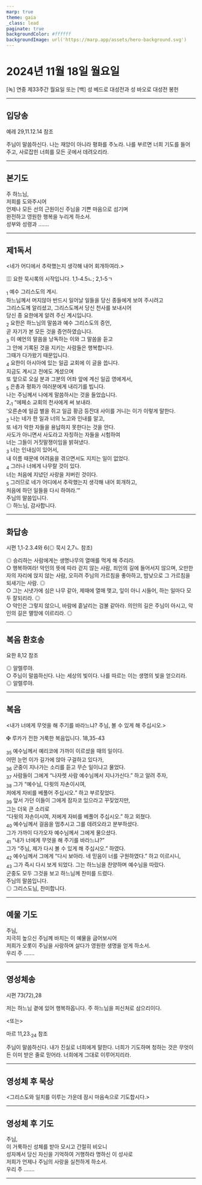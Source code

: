 ```yaml
---
marp: true
theme: gaia
_class: lead
paginate: true
backgroundColor: #ffffff
backgroundImage: url('https://marp.app/assets/hero-background.svg')
---
```


# 2024년 11월 18일 월요일

[녹] 연중 제33주간 월요일 또는 [백] 성 베드로 대성전과 성 바오로 대성전 봉헌  




---

## 입당송

예레 29,11.12.14 참조

주님이 말씀하신다. 나는 재앙이 아니라 평화를 주노라. 나를 부르면 너희 기도를 들어 주고, 사로잡힌 너희를 모든 곳에서 데려오리라.  
  


---

## 본기도

주 하느님,  
저희를 도와주시어  
언제나 모든 선의 근원이신 주님을 기쁜 마음으로 섬기며  
완전하고 영원한 행복을 누리게 하소서.  
성부와 성령과 …….  
  


---

## 제1독서

<네가 어디에서 추락했는지 생각해 내어 회개하여라.>

▥ 요한 묵시록의 시작입니다. 1,1-4.5ㄴ; 2,1-5ㄱ

<sub>1</sub> 예수 그리스도의 계시.  
하느님께서 머지않아 반드시 일어날 일들을 당신 종들에게 보여 주시려고  
그리스도께 알리셨고, 그리스도께서 당신 천사를 보내시어  
당신 종 요한에게 알려 주신 계시입니다.  
<sub>2</sub> 요한은 하느님의 말씀과 예수 그리스도의 증언,  
곧 자기가 본 모든 것을 증언하였습니다.  
<sub>3</sub> 이 예언의 말씀을 낭독하는 이와 그 말씀을 듣고  
그 안에 기록된 것을 지키는 사람들은 행복합니다.  
그때가 다가왔기 때문입니다.  
<sub>4</sub> 요한이 아시아에 있는 일곱 교회에 이 글을 씁니다.  
지금도 계시고 전에도 계셨으며  
또 앞으로 오실 분과 그분의 어좌 앞에 계신 일곱 영에게서,  
<sub>5</sub> 은총과 평화가 여러분에게 내리기를 빕니다.  
나는 주님께서 나에게 말씀하시는 것을 들었습니다.  
2,<sub>1</sub> “에페소 교회의 천사에게 써 보내라.  
‘오른손에 일곱 별을 쥐고 일곱 황금 등잔대 사이를 거니는 이가 이렇게 말한다.  
<sub>2</sub> 나는 네가 한 일과 너의 노고와 인내를 알고,  
또 네가 악한 자들을 용납하지 못한다는 것을 안다.  
사도가 아니면서 사도라고 자칭하는 자들을 시험하여  
너는 그들이 거짓말쟁이임을 밝혀냈다.  
<sub>3</sub> 너는 인내심이 있어서,  
내 이름 때문에 어려움을 겪으면서도 지치는 일이 없었다.  
<sub>4</sub> 그러나 너에게 나무랄 것이 있다.  
너는 처음에 지녔던 사랑을 저버린 것이다.  
<sub>5</sub> 그러므로 네가 어디에서 추락했는지 생각해 내어 회개하고,  
처음에 하던 일들을 다시 하여라.’”  
주님의 말씀입니다.  
◎ 하느님, 감사합니다.  
  


---

## 화답송

시편 1,1-2.3.4와 6(◎ 묵시 2,7ㄴ 참조)

◎ 승리하는 사람에게는 생명나무의 열매를 먹게 해 주리라.  
○ 행복하여라! 악인의 뜻에 따라 걷지 않는 사람, 죄인의 길에 들어서지 않으며, 오만한 자의 자리에 앉지 않는 사람, 오히려 주님의 가르침을 좋아하고, 밤낮으로 그 가르침을 되새기는 사람. ◎  
○ 그는 시냇가에 심은 나무 같아, 제때에 열매 맺고, 잎이 아니 시들어, 하는 일마다 모두 잘되리라. ◎  
○ 악인은 그렇지 않으니, 바람에 흩날리는 검불 같아라. 의인의 길은 주님이 아시고, 악인의 길은 멸망에 이르리라. ◎  
  


---

## 복음 환호송

요한 8,12 참조

◎ 알렐루야.  
○ 주님이 말씀하신다. 나는 세상의 빛이다. 나를 따르는 이는 생명의 빛을 얻으리라.  
◎ 알렐루야.  
  


---

## 복음

<내가 너에게 무엇을 해 주기를 바라느냐? 주님, 볼 수 있게 해 주십시오.>

✠ 루카가 전한 거룩한 복음입니다. 18,35-43

<sub>35</sub> 예수님께서 예리코에 가까이 이르셨을 때의 일이다.  
어떤 눈먼 이가 길가에 앉아 구걸하고 있다가,  
<sub>36</sub> 군중이 지나가는 소리를 듣고 무슨 일이냐고 물었다.  
<sub>37</sub> 사람들이 그에게 “나자렛 사람 예수님께서 지나가신다.” 하고 알려 주자,  
<sub>38</sub> 그가 “예수님, 다윗의 자손이시여,  
저에게 자비를 베풀어 주십시오.” 하고 부르짖었다.  
<sub>39</sub> 앞서 가던 이들이 그에게 잠자코 있으라고 꾸짖었지만,  
그는 더욱 큰 소리로  
“다윗의 자손이시여, 저에게 자비를 베풀어 주십시오.” 하고 외쳤다.  
<sub>40</sub> 예수님께서 걸음을 멈추시고 그를 데려오라고 분부하셨다.  
그가 가까이 다가오자 예수님께서 그에게 물으셨다.  
<sub>41</sub> “내가 너에게 무엇을 해 주기를 바라느냐?”  
그가 “주님, 제가 다시 볼 수 있게 해 주십시오.” 하였다.  
<sub>42</sub> 예수님께서 그에게 “다시 보아라. 네 믿음이 너를 구원하였다.” 하고 이르시니,  
<sub>43</sub> 그가 즉시 다시 보게 되었다. 그는 하느님을 찬양하며 예수님을 따랐다.  
군중도 모두 그것을 보고 하느님께 찬미를 드렸다.  
주님의 말씀입니다.  
◎ 그리스도님, 찬미합니다.  
  


---

## 예물 기도

주님,  
지극히 높으신 주님께 바치는 이 예물을 굽어보시어  
저희가 오롯이 주님을 사랑하며 살다가 영원한 생명을 얻게 하소서.  
우리 주 …….  
  


---

## 영성체송

시편 73(72),28

저는 하느님 곁에 있어 행복하옵니다. 주 하느님을 피신처로 삼으리이다.  
  
<또는>  
  
마르 11,23.<sub>24</sub> 참조  
  
주님이 말씀하신다. 내가 진실로 너희에게 말한다. 너희가 기도하며 청하는 것은 무엇이든 이미 받은 줄로 믿어라. 너희에게 그대로 이루어지리라.  


---

## 영성체 후 묵상

<그리스도와 일치를 이루는 가운데 잠시 마음속으로 기도합시다.>  


---

## 영성체 후 기도

주님,  
이 거룩하신 성체를 받아 모시고 간절히 비오니  
성자께서 당신 자신을 기억하여 거행하라 명하신 이 성사로  
저희가 언제나 주님의 사랑을 실천하게 하소서.  
우리 주 …….  
  


---